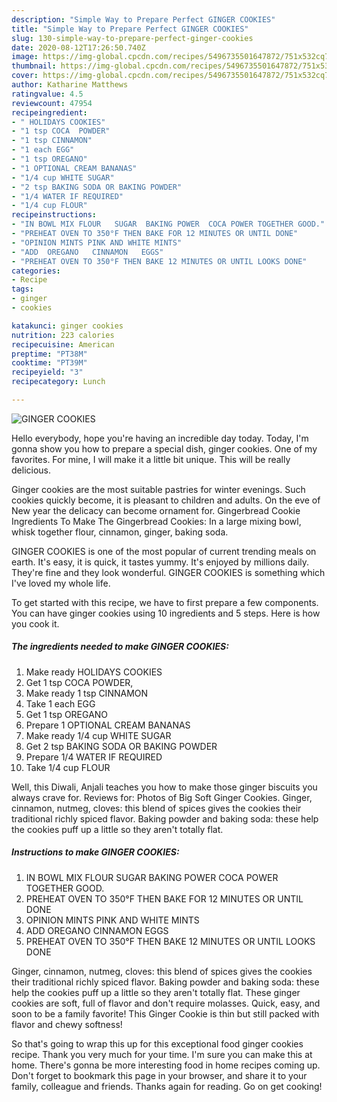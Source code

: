 ```yaml
---
description: "Simple Way to Prepare Perfect GINGER COOKIES"
title: "Simple Way to Prepare Perfect GINGER COOKIES"
slug: 130-simple-way-to-prepare-perfect-ginger-cookies
date: 2020-08-12T17:26:50.740Z
image: https://img-global.cpcdn.com/recipes/5496735501647872/751x532cq70/ginger-cookies-recipe-main-photo.jpg
thumbnail: https://img-global.cpcdn.com/recipes/5496735501647872/751x532cq70/ginger-cookies-recipe-main-photo.jpg
cover: https://img-global.cpcdn.com/recipes/5496735501647872/751x532cq70/ginger-cookies-recipe-main-photo.jpg
author: Katharine Matthews
ratingvalue: 4.5
reviewcount: 47954
recipeingredient:
- " HOLIDAYS COOKIES"
- "1 tsp COCA  POWDER"
- "1 tsp CINNAMON"
- "1 each EGG"
- "1 tsp OREGANO"
- "1 OPTIONAL CREAM BANANAS"
- "1/4 cup WHITE SUGAR"
- "2 tsp BAKING SODA OR BAKING POWDER"
- "1/4 WATER IF REQUIRED"
- "1/4 cup FLOUR"
recipeinstructions:
- "IN BOWL MIX FLOUR   SUGAR  BAKING POWER  COCA POWER TOGETHER GOOD."
- "PREHEAT OVEN TO 350°F THEN BAKE FOR 12 MINUTES OR UNTIL DONE"
- "OPINION MINTS PINK AND WHITE MINTS"
- "ADD  OREGANO   CINNAMON   EGGS"
- "PREHEAT OVEN TO 350°F THEN BAKE 12 MINUTES OR UNTIL LOOKS DONE"
categories:
- Recipe
tags:
- ginger
- cookies

katakunci: ginger cookies 
nutrition: 223 calories
recipecuisine: American
preptime: "PT38M"
cooktime: "PT39M"
recipeyield: "3"
recipecategory: Lunch

---
```



![GINGER COOKIES](https://img-global.cpcdn.com/recipes/5496735501647872/751x532cq70/ginger-cookies-recipe-main-photo.jpg)

Hello everybody, hope you're having an incredible day today. Today, I'm gonna show you how to prepare a special dish, ginger cookies. One of my favorites. For mine, I will make it a little bit unique. This will be really delicious.

Ginger cookies are the most suitable pastries for winter evenings. Such cookies quickly become, it is pleasant to children and adults. On the eve of New year the delicacy can become ornament for. Gingerbread Cookie Ingredients To Make The Gingerbread Cookies: In a large mixing bowl, whisk together flour, cinnamon, ginger, baking soda.

GINGER COOKIES is one of the most popular of current trending meals on earth. It's easy, it is quick, it tastes yummy. It's enjoyed by millions daily. They're fine and they look wonderful. GINGER COOKIES is something which I've loved my whole life.


To get started with this recipe, we have to first prepare a few components. You can have ginger cookies using 10 ingredients and 5 steps. Here is how you cook it.

<!--inarticleads1-->

##### The ingredients needed to make GINGER COOKIES:

1. Make ready  HOLIDAYS COOKIES
1. Get 1 tsp COCA  POWDER,
1. Make ready 1 tsp CINNAMON
1. Take 1 each EGG
1. Get 1 tsp OREGANO
1. Prepare 1 OPTIONAL CREAM BANANAS
1. Make ready 1/4 cup WHITE SUGAR
1. Get 2 tsp BAKING SODA OR BAKING POWDER
1. Prepare 1/4 WATER IF REQUIRED
1. Take 1/4 cup FLOUR


Well, this Diwali, Anjali teaches you how to make those ginger biscuits you always crave for. Reviews for: Photos of Big Soft Ginger Cookies. Ginger, cinnamon, nutmeg, cloves: this blend of spices gives the cookies their traditional richly spiced flavor. Baking powder and baking soda: these help the cookies puff up a little so they aren&#39;t totally flat. 

<!--inarticleads2-->

##### Instructions to make GINGER COOKIES:

1. IN BOWL MIX FLOUR   SUGAR  BAKING POWER  COCA POWER TOGETHER GOOD.
1. PREHEAT OVEN TO 350°F THEN BAKE FOR 12 MINUTES OR UNTIL DONE
1. OPINION MINTS PINK AND WHITE MINTS
1. ADD  OREGANO   CINNAMON   EGGS
1. PREHEAT OVEN TO 350°F THEN BAKE 12 MINUTES OR UNTIL LOOKS DONE


Ginger, cinnamon, nutmeg, cloves: this blend of spices gives the cookies their traditional richly spiced flavor. Baking powder and baking soda: these help the cookies puff up a little so they aren&#39;t totally flat. These ginger cookies are soft, full of flavor and don&#39;t require molasses. Quick, easy, and soon to be a family favorite! This Ginger Cookie is thin but still packed with flavor and chewy softness! 

So that's going to wrap this up for this exceptional food ginger cookies recipe. Thank you very much for your time. I'm sure you can make this at home. There's gonna be more interesting food in home recipes coming up. Don't forget to bookmark this page in your browser, and share it to your family, colleague and friends. Thanks again for reading. Go on get cooking!
